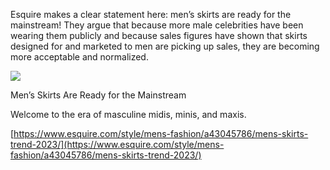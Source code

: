 Esquire makes a clear statement here: men’s skirts are ready for the mainstream! They argue that because more male celebrities have been wearing them publicly and because sales figures have shown that skirts designed for and marketed to men are picking up sales, they are becoming more acceptable and normalized.

[](https://www.esquire.com/style/mens-fashion/a43045786/mens-skirts-trend-2023/ "Men’s Skirts Are Ready for the Mainstream")

![](index-skirt-1-1677183262.jpg)

Men’s Skirts Are Ready for the Mainstream

Welcome to the era of masculine midis, minis, and maxis.

[https://www.esquire.com/style/mens-fashion/a43045786/mens-skirts-trend-2023/](https://www.esquire.com/style/mens-fashion/a43045786/mens-skirts-trend-2023/)